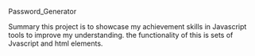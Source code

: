 Password_Generator

Summary
this project is to showcase my achievement skills in Javascript tools to improve
my understanding.
the functionality of this is sets of Jvascript and html elements.
